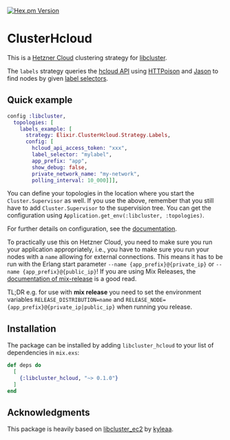 [![Hex.pm Version](http://img.shields.io/hexpm/v/libcluster_hcloud.svg?style=flat)](https://hex.pm/packages/libcluster_hcloud)

# ClusterHcloud

This is a [Hetzner Cloud](https://www.hetzner.de/cloud) clustering strategy for [libcluster](https://github.com/bitwalker/libcluster).

The `labels` strategy queries the [hcloud API](https://docs.hetzner.cloud/) using [HTTPoison](https://github.com/edgurgel/httpoison) and [Jason](https://github.com/michalmuskala/jason) to find nodes by given [label selectors](https://docs.hetzner.cloud/#label-selector).


## Quick example

```elixir
config :libcluster,
  topologies: [
    labels_example: [
      strategy: Elixir.ClusterHcloud.Strategy.Labels,
      config: [
        hcloud_api_access_token: "xxx",
        label_selector: "mylabel",
        app_prefix: "app",
        show_debug: false,
        private_network_name: "my-network",
        polling_interval: 10_000]]],
```

You can define your topologies in the location where you start the `Cluster.Supervisor` as well.
If you use the above, remember that you still have to add `Cluster.Supervisor` to the supervision tree.
You can get the configuration using `Application.get_env(:libcluster, :topologies)`.

For further details on configuration, see the [documentation](https://hexdocs.pm/libcluster_hcloud).

To practically use this on Hetzner Cloud, you need to make sure you run your
application appropriately, i.e., you have to make sure you run your nodes with
a `name` allowing for external connections. This means it has to be run with
the Erlang start parameter `--name {app_prefix}@{private_ip}` or `--name
{app_prefix}@{public_ip}`! If you are using Mix Releases, the [documentation of
mix-release](https://hexdocs.pm/mix/Mix.Tasks.Release.html) is a good read.

TL;DR e.g. for use with **mix release** you need to set the environment variables `RELEASE_DISTRIBUTION=name` and `RELEASE_NODE={app_prefix}@{private_ip|public_ip}` when running you release.


## Installation

The package can be installed by adding `libcluster_hcloud` to your list of dependencies in `mix.exs`:

```elixir
def deps do
  [
    {:libcluster_hcloud, "~> 0.1.0"}
  ]
end
```

## Acknowledgments

This package is heavily based on [libcluster_ec2](https://github.com/kyleaa/libcluster_ec2) by [kyleaa](https://github.com/kyleaa).

